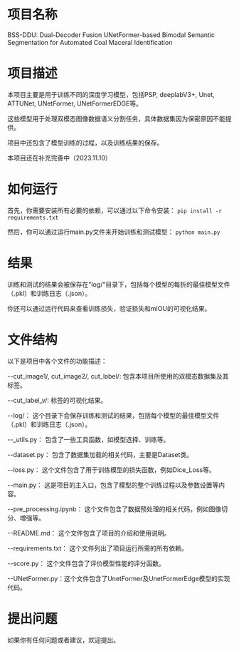 # 项目名称
BSS-DDU: Dual-Decoder Fusion UNetFormer-based Bimodal Semantic Segmentation for Automated Coal Maceral Identification

# 项目描述
本项目主要是用于训练不同的深度学习模型，包括PSP, deeplabV3+, Unet, ATTUNet, UNetFormer, UNetFormerEDGE等。

这些模型用于处理双模态图像数据语义分割任务，具体数据集因为保密原因不能提供。

项目中还包含了模型训练的过程，以及训练结果的保存。

本项目还在补充完善中（2023.11.10）

# 如何运行
首先，你需要安装所有必要的依赖，可以通过以下命令安装：
```pip install -r requirements.txt```

然后，你可以通过运行main.py文件来开始训练和测试模型：
```python main.py```

# 结果
训练和测试的结果会被保存在"log/"目录下，包括每个模型的每折的最佳模型文件（.pkl）和训练日志（.json）。

你还可以通过运行代码来查看训练损失，验证损失和mIOU的可视化结果。

# 文件结构
以下是项目中各个文件的功能描述：

--cut_image1/, cut_image2/, cut_label/:        包含本项目所使用的双模态数据集及其标签。

--cut_label_v/:  标签的可视化结果。

--log/：        这个目录下会保存训练和测试的结果，包括每个模型的最佳模型文件（.pkl）和训练日志（.json）。

--_utils.py：    包含了一些工具函数，如模型选择、训练等。

--dataset.py：  包含了数据集加载的相关代码，主要是Dataset类。

--loss.py：     这个文件包含了用于训练模型的损失函数，例如Dice_Loss等。

--main.py：     这是项目的主入口，包含了模型的整个训练过程以及参数设置等内容。

--pre_processing.ipynb：    这个文件包含了数据预处理的相关代码，例如图像切分、增强等。

--README.md：   这个文件包含了项目的介绍和使用说明。

--requirements.txt：    这个文件列出了项目运行所需的所有依赖。

--score.py：    这个文件包含了评价模型性能的评分函数。

--UNetFormer.py：这个文件包含了UnetFormer及UnetFormerEdge模型的实现代码。

# 提出问题
如果你有任何问题或者建议，欢迎提出。
